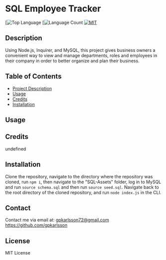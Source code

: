  
# SQL Employee Tracker
[![Top Language](https://img.shields.io/github/languages/top/gpkarlsson/SQL-Employee-Tracker)
[![Language Count](https://img.shields.io/github/languages/count/gpkarlsson/SQL-Employee-Tracker)
[![MIT](https://img.shields.io/badge/License-MIT-yellow.svg)](https://opensource.org/licenses/MIT)


## Description
Using Node.js, Inquirer, and MySQL, this project gives business owners a convenient way to view and manage departments, roles and employees in their company in order to better organize and plan their business.

## Table of Contents
- [Project Description](#Description)
- [Usage](#Usage)
- [Credits](#Credits)
- [Installation](#Installation)

## Usage

## Credits
undefined

## Installation
Clone the repository, navigate to the directory where the repository was cloned, run `npm i`, then navigate to the "SQL-Assets" folder, log in to MySQL and run `source schema.sql` and then run `source seed.sql`. Navigate back to the root directory of the cloned repository, and run `node index.js` in the CLI.

## Contact
Contact me via email at: gpkarlsson72@gmail.com
https://github.com/gpkarlsson

## License

MIT License
  
